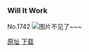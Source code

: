 ### Will It Work
No.1742
![图片不见了~~~](https://imgs.xkcd.com/comics/will_it_work.png)

[原址](https://xkcd.com//1742) [下载](https://imgs.xkcd.com/comics/will_it_work.png)

